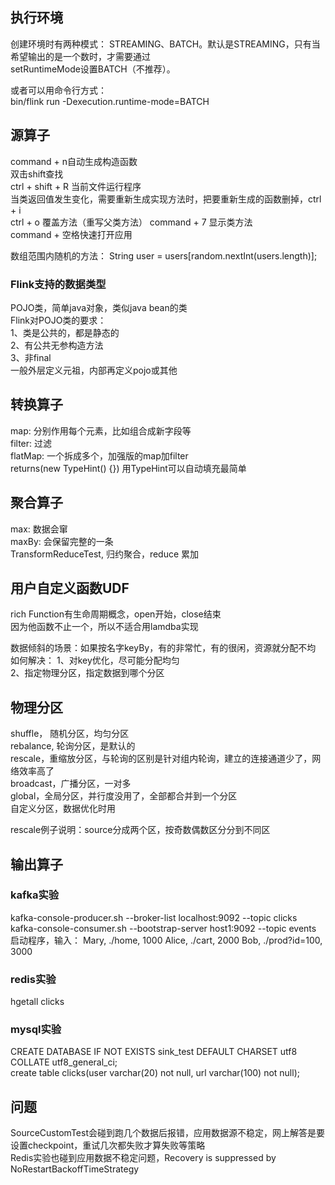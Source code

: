 ## 执行环境

创建环境时有两种模式： STREAMING、BATCH。默认是STREAMING，只有当希望输出的是一个数时，才需要通过  
setRuntimeMode设置BATCH（不推荐）。

或者可以用命令行方式：  
bin/flink run -Dexecution.runtime-mode=BATCH

## 源算子

command + n自动生成构造函数  
双击shift查找  
ctrl + shift + R 当前文件运行程序  
当类返回值发生变化，需要重新生成实现方法时，把要重新生成的函数删掉，ctrl + i  
ctrl + o 覆盖方法（重写父类方法）
command + 7 显示类方法  
command + 空格快速打开应用  

数组范围内随机的方法： String user = users[random.nextInt(users.length)];  

### Flink支持的数据类型

POJO类，简单java对象，类似java bean的类  
Flink对POJO类的要求：   
1、类是公共的，都是静态的  
2、有公共无参构造方法  
3、非final  
一般外层定义元祖，内部再定义pojo或其他  

## 转换算子

map: 分别作用每个元素，比如组合成新字段等  
filter: 过滤  
flatMap: 一个拆成多个，加强版的map加filter    
returns(new TypeHint<String>() {}) 用TypeHint可以自动填充最简单  

## 聚合算子

max: 数据会窜  
maxBy: 会保留完整的一条  
TransformReduceTest, 归约聚合，reduce 累加    

## 用户自定义函数UDF

rich Function有生命周期概念，open开始，close结束  
因为他函数不止一个，所以不适合用lamdba实现  

数据倾斜的场景：如果按名字keyBy，有的非常忙，有的很闲，资源就分配不均
如何解决：
1、对key优化，尽可能分配均匀  
2、指定物理分区，指定数据到哪个分区  

## 物理分区

shuffle， 随机分区，均匀分区  
rebalance, 轮询分区，是默认的    
rescale，重缩放分区，与轮询的区别是针对组内轮询，建立的连接通道少了，网络效率高了    
broadcast，广播分区，一对多  
global，全局分区，并行度没用了，全部都合并到一个分区  
自定义分区，数据优化时用  

rescale例子说明：source分成两个区，按奇数偶数区分分到不同区  

## 输出算子

### kafka实验

kafka-console-producer.sh --broker-list localhost:9092 --topic clicks
kafka-console-consumer.sh --bootstrap-server host1:9092 --topic events  
启动程序，输入：
Mary, ./home, 1000
Alice, ./cart, 2000
Bob, ./prod?id=100, 3000

### redis实验

hgetall clicks  

### mysql实验

CREATE DATABASE IF NOT EXISTS sink_test DEFAULT CHARSET utf8 COLLATE utf8_general_ci;  
create table clicks(user varchar(20) not null, url varchar(100) not null);  

## 问题

SourceCustomTest会碰到跑几个数据后报错，应用数据源不稳定，网上解答是要设置checkpoint，重试几次都失败才算失败等策略  
Redis实验也碰到应用数据不稳定问题，Recovery is suppressed by NoRestartBackoffTimeStrategy  